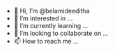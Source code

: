 - 👋 Hi, I’m @belamideeditha
- 👀 I’m interested in ...
- 🌱 I’m currently learning ...
- 💞️ I’m looking to collaborate on ...
- 📫 How to reach me ...

<!---
belamideeditha/belamideeditha is a ✨ special ✨ repository because its `README.md` (this file) appears on your GitHub profile.
You can click the Preview link to take a look at your changes.
--->
